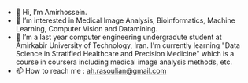 - 👋 Hi, I’m Amirhossein.
- 👀 I’m interested in Medical Image Analysis, Bioinformatics, Machine Learning, Computer Vision and Datamining.
- 🌱 I’m a last year computer engineering undergradute student at Amirkabir University of Technology, Iran. I'm currently learning "Data Science in Stratified Healthcare and Precision Medicine" which is a course in coursera including medical image analysis methods, etc.
- 📫 How to reach me : ah.rasoulian@gmail.com

<!---
ah-rasoulian/ah-rasoulian is a ✨ special ✨ repository because its `README.md` (this file) appears on your GitHub profile.
You can click the Preview link to take a look at your changes.
--->
